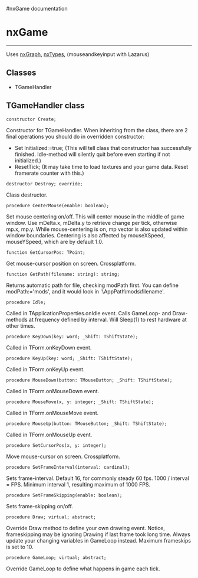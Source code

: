 #nxGame documentation

# nxGame #

---

Uses [nxGraph](nxGraph.md), [nxTypes](nxTypes.md), (mouseandkeyinput with Lazarus)

## Classes ##
  * TGameHandler

## TGameHandler class ##

```
constructor Create;
```
Constructor for TGameHandler. When inheriting from the class, there are 2 final operations you should do in overridden constructor:
  * Set Initialized:=true; (This will tell class that constructor has successfully finished. Idle-method will silently quit before even starting if not initialized.)
  * ResetTick; (It may take time to load textures and your game data. Reset framerate counter with this.)

```
destructor Destroy; override;
```
Class destructor.

```
procedure CenterMouse(enable: boolean);
```
Set mouse centering on/off. This will center mouse in the middle of game window. Use mDelta.x, mDelta.y to retrieve change per tick, otherwise mp.x, mp.y.
While mouse-centering is on, mp vector is also updated within window boundaries.
Centering is also affected by mouseXSpeed, mouseYSpeed, which are by default 1.0.

```
function GetCursorPos: TPoint;
```
Get mouse-cursor position on screen. Crossplatform.

```
function GetPath(filename: string): string;
```
Returns automatic path for file, checking modPath first. You can define modPath:='mods', and it would look in '\AppPath\mods\filename'.

```
procedure Idle;
```
Called in TApplicationProperties.onIdle event.
Calls GameLoop- and Draw-methods at frequency defined by interval. Will Sleep(1) to rest hardware at other times.

```
procedure KeyDown(key: word; _Shift: TShiftState);
```
Called in TForm.onKeyDown event.

```
procedure KeyUp(key: word; _Shift: TShiftState);
```
Called in TForm.onKeyUp event.

```
procedure MouseDown(button: TMouseButton; _Shift: TShiftState);
```
Called in TForm.onMouseDown event.

```
procedure MouseMove(x, y: integer; _Shift: TShiftState);
```
Called in TForm.onMouseMove event.

```
procedure MouseUp(button: TMouseButton; _Shift: TShiftState);
```
Called in TForm.onMouseUp event.

```
procedure SetCursorPos(x, y: integer);
```
Move mouse-cursor on screen. Crossplatform.

```
procedure SetFrameInterval(interval: cardinal);
```
Sets frame-interval. Default 16, for commonly steady 60 fps. 1000 / interval = FPS. Minimum interval 1, resulting maximum of 1000 FPS.

```
procedure SetFrameSkipping(enable: boolean);
```
Sets frame-skipping on/off.

```
procedure Draw; virtual; abstract;
```
Override Draw method to define your own drawing event. Notice, frameskipping may be ignoring Drawing if last frame took long time. Always update your changing variables in GameLoop instead.
Maximum frameskips is set to 10.

```
procedure GameLoop; virtual; abstract;
```
Override GameLoop to define what happens in game each tick.